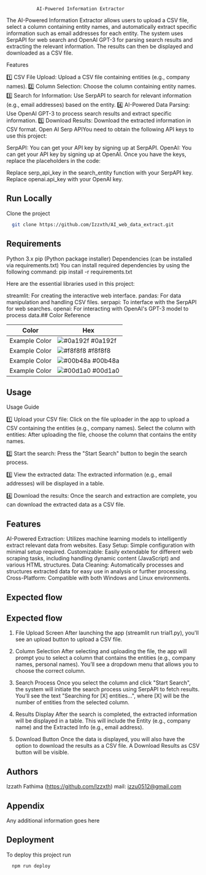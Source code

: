                AI-Powered Information Extractor


The AI-Powered Information Extractor allows users to upload a CSV file, select a column containing entity names, and automatically extract specific information such as email addresses for each entity. The system uses SerpAPI for web search and OpenAI GPT-3 for parsing search results and extracting the relevant information. The results can then be displayed and downloaded as a CSV file.

Features 

1️⃣ CSV File Upload: Upload a CSV file containing entities (e.g.,  company names).
2️⃣ Column Selection: Choose the column containing entity names.
3️⃣ Search for Information: Use SerpAPI to search for relevant information (e.g., email addresses) based on the entity.
4️⃣ AI-Powered Data Parsing: Use OpenAI GPT-3 to process search results and extract specific information.
5️⃣ Download Results: Download the extracted information in CSV format.
Open AI
Serp APIYou need to obtain the following API keys to use this project:

SerpAPI: You can get your API key by signing up at SerpAPI.
OpenAI: You can get your API key by signing up at OpenAI.
Once you have the keys, replace the placeholders in the code:

Replace serp_api_key in the search_entity function with your SerpAPI key.
Replace openai.api_key with your OpenAI key.
## Run Locally

Clone the project

```bash
  git clone https://github.com/Izzxth/AI_web_data_extract.git
```


## Requirements

Python 3.x
pip (Python package installer)
Dependencies (can be installed via requirements.txt)
You can install required dependencies by using the following command:
pip install -r requirements.txt

Here are the essential libraries used in this project:

streamlit: For creating the interactive web interface.
pandas: For data manipulation and handling CSV files.
serpapi: To interface with the SerpAPI for web searches.
openai: For interacting with OpenAI's GPT-3 model to process data.## Color Reference

| Color             | Hex                                                                |
| ----------------- | ------------------------------------------------------------------ |
| Example Color | ![#0a192f](https://via.placeholder.com/10/0a192f?text=+) #0a192f |
| Example Color | ![#f8f8f8](https://via.placeholder.com/10/f8f8f8?text=+) #f8f8f8 |
| Example Color | ![#00b48a](https://via.placeholder.com/10/00b48a?text=+) #00b48a |
| Example Color | ![#00d1a0](https://via.placeholder.com/10/00b48a?text=+) #00d1a0 |


## Usage

Usage Guide

1️⃣ Upload your CSV file: Click on the file uploader in the app to upload a CSV containing the entities (e.g., company names).
Select the column with entities: After uploading the file, choose the column that contains the entity names.

2️⃣ Start the search: Press the "Start Search" button to begin the search process.

3️⃣ View the extracted data: The extracted information (e.g., email addresses) will be displayed in a table.

4️⃣ Download the results: Once the search and extraction are complete, you can download the extracted data as a CSV file.


## Features

AI-Powered Extraction: Utilizes machine learning models to intelligently extract relevant data from websites.
Easy Setup: Simple configuration with minimal setup required.
Customizable: Easily extendable for different web scraping tasks, including handling dynamic content (JavaScript) and various HTML structures.
Data Cleaning: Automatically processes and structures extracted data for easy use in analysis or further processing.
Cross-Platform: Compatible with both Windows and Linux environments.

## Expected flow


## Expected flow

1. File Upload Screen
After launching the app (streamlit run trial1.py), you'll see an upload button to upload a CSV file.

2. Column Selection
After selecting and uploading the file, the app will prompt you to select a column that contains the entities (e.g., company names, personal names).
You’ll see a dropdown menu that allows you to choose the correct column.

3. Search Process
Once you select the column and click "Start Search", the system will initiate the search process using SerpAPI to fetch results.
You'll see the text "Searching for [X] entities...", where [X] will be the number of entities from the selected column.

4. Results Display
After the search is completed, the extracted information will be displayed in a table. This will include the Entity (e.g., company name) and the Extracted Info (e.g., email address).

5. Download Button
Once the data is displayed, you will also have the option to download the results as a CSV file.
A Download Results as CSV button will be visible.
## Authors

Izzath Fathima (https://github.com/Izzxth)
mail: izzu0512@gmail.com
## Appendix

Any additional information goes here


## Deployment

To deploy this project run

```bash
  npm run deploy
```

